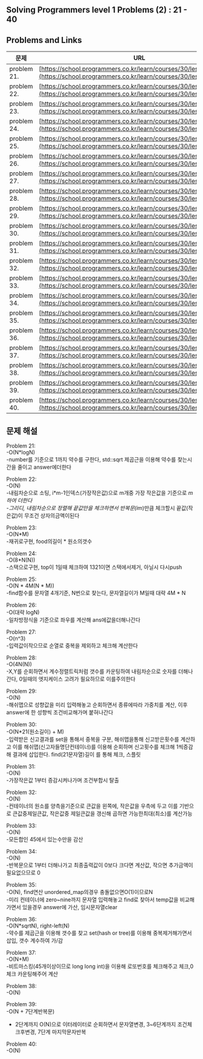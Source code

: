 ## Solving Programmers level 1 Problems (2) : 21 - 40
## Problems and Links

| 문제  | URL |
| --- | --- |
| problem 21. | [https://school.programmers.co.kr/learn/courses/30/lessons/136798](https://school.programmers.co.kr/learn/courses/30/lessons/136798) |
| problem 22. | [https://school.programmers.co.kr/learn/courses/30/lessons/135808](https://school.programmers.co.kr/learn/courses/30/lessons/135808) |
| problem 23. | [https://school.programmers.co.kr/learn/courses/30/lessons/134240](https://school.programmers.co.kr/learn/courses/30/lessons/134240) |
| problem 24. | [https://school.programmers.co.kr/learn/courses/30/lessons/133502](https://school.programmers.co.kr/learn/courses/30/lessons/133502) |
| problem 25. | [https://school.programmers.co.kr/learn/courses/30/lessons/133499](https://school.programmers.co.kr/learn/courses/30/lessons/133499) |
| problem 26. | [https://school.programmers.co.kr/learn/courses/30/lessons/132267](https://school.programmers.co.kr/learn/courses/30/lessons/132267) |
| problem 27. | [https://school.programmers.co.kr/learn/courses/30/lessons/131705](https://school.programmers.co.kr/learn/courses/30/lessons/131705) |
| problem 28. | [https://school.programmers.co.kr/learn/courses/30/lessons/131128](https://school.programmers.co.kr/learn/courses/30/lessons/131128) |
| problem 29. | [https://school.programmers.co.kr/learn/courses/30/lessons/118666](https://school.programmers.co.kr/learn/courses/30/lessons/118666) |
| problem 30. | [https://school.programmers.co.kr/learn/courses/30/lessons/92334](https://school.programmers.co.kr/learn/courses/30/lessons/92334) |
| problem 31. | [https://school.programmers.co.kr/learn/courses/30/lessons/87389](https://school.programmers.co.kr/learn/courses/30/lessons/87389) |
| problem 32. | [https://school.programmers.co.kr/learn/courses/30/lessons/86491](https://school.programmers.co.kr/learn/courses/30/lessons/86491) |
| problem 33. | [https://school.programmers.co.kr/learn/courses/30/lessons/86051](https://school.programmers.co.kr/learn/courses/30/lessons/86051) |
| problem 34. | [https://school.programmers.co.kr/learn/courses/30/lessons/82612](https://school.programmers.co.kr/learn/courses/30/lessons/82612) |
| problem 35. | [https://school.programmers.co.kr/learn/courses/30/lessons/81301](https://school.programmers.co.kr/learn/courses/30/lessons/81301) |
| problem 36. | [https://school.programmers.co.kr/learn/courses/30/lessons/77884](https://school.programmers.co.kr/learn/courses/30/lessons/77884) |
| problem 37. | [https://school.programmers.co.kr/learn/courses/30/lessons/77484](https://school.programmers.co.kr/learn/courses/30/lessons/77484) |
| problem 38. | [https://school.programmers.co.kr/learn/courses/30/lessons/76501](https://school.programmers.co.kr/learn/courses/30/lessons/76501) |
| problem 39. | [https://school.programmers.co.kr/learn/courses/30/lessons/72410](https://school.programmers.co.kr/learn/courses/30/lessons/72410) |
| problem 40. | [https://school.programmers.co.kr/learn/courses/30/lessons/70128](https://school.programmers.co.kr/learn/courses/30/lessons/70128) |

## 문제 해설

Problem 21: </br>
-O(N*logN) </br>
-number를 기준으로 1까지 약수를 구한다, std::sqrt 제곱근을 이용해 약수를 찾는시간을 줄이고 answer에더한다

Problem 22: </br>
-O(N) </br>
-내림차순으로 소팅, i*m-1인덱스(가장작은값)으로 m개중 가장 작은값을 기준으로 *m하여 더한다 </br>
-그리디, 내림차순으로 정렬해 끝값만을 체크하면서 반복문(i*m)만큼 체크할시 끝값(작은값)이 무조건 상자의금액이된다

Problem 23:  </br>
-O(N*M) </br>
-재귀로구현, food의길이 * 원소의갯수

Problem 24: </br>
-O(8*N(N)) </br>
-스택으로구현, top이 1일때 체크하여 1321이면 스택에서제거, 아닐시 다시push

Problem 25: </br>
-O(N * 4M(N * M)) </br>
-find함수를 문자열 4개기준, N번으로 찾는다, 문자열길이가 M일때 대략 4M * N

Problem 26: </br>
-O(대략 logN) </br>
-일차방정식을 기준으로 좌우를 계산해 ans에값을더해나간다

Problem 27: </br>
-O(n^3) </br>
-입력값이작으므로 순열로 중복을 제외하고 체크해 계산한다

Problem 28: </br>
-O(4N(N)) </br>
-X,Y를 순회하면서 계수정렬트릭처럼 갯수를 카운팅하여 내림차순으로 숫자를 더해나간다, 0일때의 엣지케이스 고려가 필요하므로 이를주의한다

Problem 29: </br>
-O(N) </br>
-해쉬맵으로 성향값을 미리 입력해놓고 순회하면서 종류에따라 가중치를 계산, 이후 answer에 한 성향씩 조건비교해가며 붙혀나간다

Problem 30: </br>
-O(N*21(원소길이) + M) </br>
-입력받은 신고결과를 set을 통해서 중복을 구분, 해쉬맵을통해 신고받은횟수를 계산하고 이를 해쉬맵(신고자들명단컨테이너)를 이용해 
순회하며 신고횟수를 체크해 1씩증감해 결과에 삽입한다. find(21문자열)길이 를 통해 체크, 스플릿

Problem 31: </br>
-O(N) </br>
-가장작은값 1부터 증감시켜나가며 조건부합시 탈출

Problem 32: </br>
-O(N) </br>
-컨테이너의 원소를 양측을기준으로 큰값을 왼쪽에, 작은값을 우측에 두고 이를 기반으로 큰값중제일큰값, 작은값중 제일큰값을 갱신해 곱하면 가능한최대(최소)를 계산가능

Problem 33: </br>
-O(N) </br>
-모든합인 45에서 있는수만을 감산

Problem 34: </br>
-O(N) </br>
-반복문으로 1부터 더해나가고 최종출력값이 0보다 크다면 계산값, 작으면 추가금액이필요없으므로 0

Problem 35: </br>
-O(N), find연산 unordered_map의경우 충돌없으면O(1)이므로N </br>
-미리 컨테이너에 zero~nine까지 문자열 입력해놓고 find로 찾아서 temp값을 비교해가면서 있을경우 answer에 가산, 임시문자열clear

Problem 36: </br>
-O(N*sqrtN), right-left(N) </br>
-약수를 제곱근을 이용해 갯수를 찾고 set(hash or tree)를 이용해 중복제거해가면서 삽입, 갯수 계수하여 가/감

Problem 37: </br>
-O(N+M) </br>
-비트마스킹(45개이상이므로 long long int)을 이용해 로또번호를 체크해주고 체크,0체크 카운팅해주어 계산

Problem 38: </br>
-O(N)

Problem 39: </br>
-O(N + 7단계반복문) </br>
- 2단계까지 O(N)으로 이터레이터로 순회하면서 문자열변경, 3~6단계까지 조건체크후변경, 7단계 마지막문자반복

Problem 40: </br>
-O(N)
